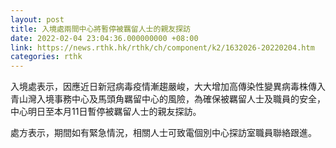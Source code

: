 ```yaml
---
layout: post
title: 入境處兩間中心將暫停被羈留人士的親友探訪
date: 2022-02-04 23:04:36.000000000 +08:00
link: https://news.rthk.hk/rthk/ch/component/k2/1632026-20220204.htm
categories: rthk
---
```


入境處表示，因應近日新冠病毒疫情漸趨嚴峻，大大增加高傳染性變異病毒株傳入青山灣入境事務中心及馬頭角羈留中心的風險，為確保被羈留人士及職員的安全，中心明日至本月11日暫停被羈留人士的親友探訪。

處方表示，期間如有緊急情況，相關人士可致電個別中心探訪室職員聯絡跟進。
